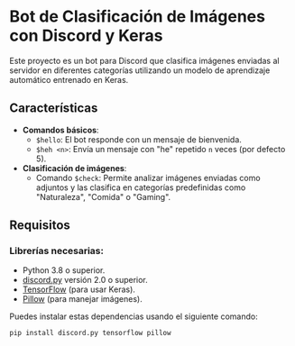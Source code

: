 # Bot de Clasificación de Imágenes con Discord y Keras

Este proyecto es un bot para Discord que clasifica imágenes enviadas al servidor en diferentes categorías utilizando un modelo de aprendizaje automático entrenado en Keras.  

## Características
- **Comandos básicos**:
  - `$hello`: El bot responde con un mensaje de bienvenida.
  - `$heh <n>`: Envía un mensaje con "he" repetido `n` veces (por defecto 5).
- **Clasificación de imágenes**:
  - Comando `$check`: Permite analizar imágenes enviadas como adjuntos y las clasifica en categorías predefinidas como "Naturaleza", "Comida" o "Gaming".  

## Requisitos
### Librerías necesarias:
- Python 3.8 o superior.
- [discord.py](https://pypi.org/project/discord.py/) versión 2.0 o superior.
- [TensorFlow](https://pypi.org/project/tensorflow/) (para usar Keras).
- [Pillow](https://pypi.org/project/Pillow/) (para manejar imágenes).

Puedes instalar estas dependencias usando el siguiente comando:
```bash
pip install discord.py tensorflow pillow
